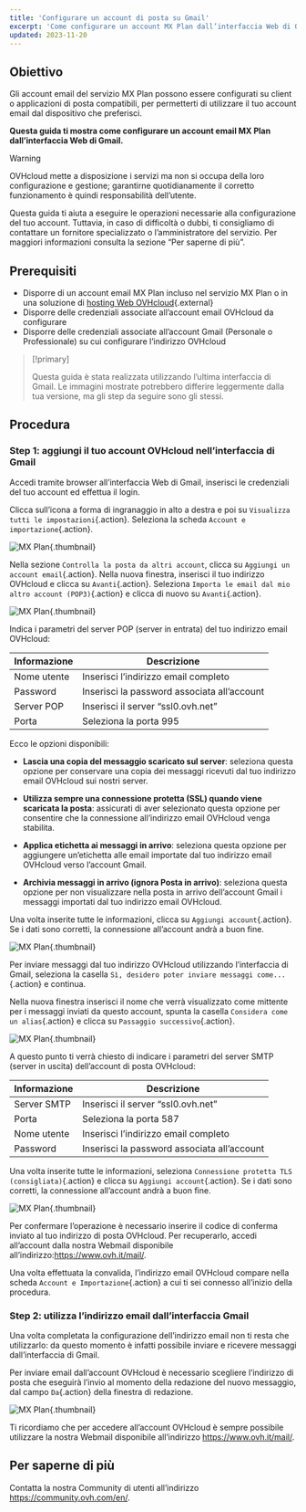 ```yaml
---
title: 'Configurare un account di posta su Gmail'
excerpt: 'Come configurare un account MX Plan dall’interfaccia Web di Gmail'
updated: 2023-11-20
---
```


## Obiettivo

Gli account email del servizio MX Plan possono essere configurati su client o applicazioni di posta compatibili, per permetterti di utilizzare il tuo account email dal dispositivo che preferisci.

**Questa guida ti mostra come configurare un account email MX Plan dall’interfaccia Web di Gmail.**

> [!warning]
>
> OVHcloud mette a disposizione i servizi ma non si occupa della loro configurazione e gestione; garantirne quotidianamente il corretto funzionamento è quindi responsabilità dell’utente.
> 
> Questa guida ti aiuta a eseguire le operazioni necessarie alla configurazione del tuo account. Tuttavia, in caso di difficoltà o dubbi, ti consigliamo di contattare un fornitore specializzato o l’amministratore del servizio.  Per maggiori informazioni consulta la sezione “Per saperne di più”.
> 

## Prerequisiti

- Disporre di un account email MX Plan incluso nel servizio MX Plan o in una soluzione di [hosting Web OVHcloud](https://www.ovhcloud.com/it/web-hosting/){.external}
- Disporre delle credenziali associate all’account email OVHcloud da configurare
- Disporre delle credenziali associate all’account Gmail (Personale o Professionale) su cui configurare l’indirizzo OVHcloud

> [!primary]
>
> Questa guida è stata realizzata utilizzando l’ultima interfaccia di Gmail. Le immagini mostrate potrebbero differire leggermente dalla tua versione, ma gli step da seguire sono gli stessi.
>

## Procedura

### Step 1: aggiungi il tuo account OVHcloud nell’interfaccia di Gmail

Accedi tramite browser all’interfaccia Web di Gmail, inserisci le credenziali del tuo account ed effettua il login.

Clicca sull’icona a forma di ingranaggio in alto a destra e poi su `Visualizza tutti le impostazioni`{.action}. Seleziona la scheda `Account e importazione`{.action}. 

![MX Plan](images_configuration-gmail-web-step1.png){.thumbnail}

Nella sezione `Controlla la posta da altri account`, clicca su `Aggiungi un account email`{.action}. Nella nuova finestra, inserisci il tuo indirizzo OVHcloud e clicca su `Avanti`{.action}. Seleziona `Importa le email dal mio altro account (POP3)`{.action} e clicca di nuovo su `Avanti`{.action}.

![MX Plan](images_configuration-gmail-web-step2.png){.thumbnail}

Indica i parametri del server POP (server in entrata) del tuo indirizzo email OVHcloud:

|Informazione|Descrizione| 
|---|---| 
|Nome utente|Inserisci l’indirizzo email completo|  
|Password|Inserisci la password associata all’account|
|Server POP|Inserisci il server “ssl0.ovh.net”|
|Porta|Seleziona la porta 995|

Ecco le opzioni disponibili:

- **Lascia una copia del messaggio scaricato sul server**: seleziona questa opzione per conservare una copia dei messaggi ricevuti dal tuo indirizzo email OVHcloud sui nostri server.

- **Utilizza sempre una connessione protetta (SSL) quando viene scaricata la posta**: assicurati di aver selezionato questa opzione per consentire che la connessione all’indirizzo email OVHcloud venga stabilita.

- **Applica etichetta ai messaggi in arrivo**: seleziona questa opzione per aggiungere un’etichetta alle email importate dal tuo indirizzo email OVHcloud verso l’account Gmail.

- **Archivia messaggi in arrivo (ignora Posta in arrivo)**: seleziona questa opzione per non visualizzare nella posta in arrivo dell’account Gmail i messaggi importati dal tuo indirizzo email OVHcloud.

Una volta inserite tutte le informazioni, clicca su `Aggiungi account`{.action}. Se i dati sono corretti, la connessione all’account andrà a buon fine. 

![MX Plan](images_configuration-gmail-web-step3.png){.thumbnail}

Per inviare messaggi dal tuo indirizzo OVHcloud utilizzando l’interfaccia di Gmail, seleziona la casella `Sì, desidero poter inviare messaggi come...`{.action} e continua. 

Nella nuova finestra inserisci il nome che verrà visualizzato come mittente per i messaggi inviati da questo account, spunta la casella `Considera come un alias`{.action} e clicca su `Passaggio successivo`{.action}.

![MX Plan](images_configuration-gmail-web-step4.png){.thumbnail}

A questo punto ti verrà chiesto di indicare i parametri del server SMTP (server in uscita) dell’account di posta OVHcloud:

|Informazione|Descrizione| 
|---|---| 
|Server SMTP|Inserisci il server “ssl0.ovh.net”|
|Porta|Seleziona la porta 587|
|Nome utente|Inserisci l’indirizzo email completo|  
|Password|Inserisci la password associata all’account|

Una volta inserite tutte le informazioni, seleziona `Connessione protetta TLS (consigliata)`{.action} e clicca su `Aggiungi account`{.action}. Se i dati sono corretti, la connessione all’account andrà a buon fine. 

![MX Plan](images_configuration-gmail-web-step5.png){.thumbnail}

Per confermare l’operazione è necessario inserire il codice di conferma inviato al tuo indirizzo di posta OVHcloud. Per recuperarlo, accedi all’account dalla nostra Webmail disponibile all’indirizzo:<https://www.ovh.it/mail/>. 

Una volta effettuata la convalida, l’indirizzo email OVHcloud compare nella scheda `Account e Importazione`{.action} a cui ti sei connesso all’inizio della procedura.

### Step 2: utilizza l’indirizzo email dall’interfaccia Gmail

Una volta completata la configurazione dell’indirizzo email non ti resta che utilizzarlo: da questo momento è infatti possibile inviare e ricevere messaggi dall’interfaccia di Gmail.

Per inviare email dall’account OVHcloud è necessario scegliere l’indirizzo di posta che eseguirà l’invio al momento della redazione del nuovo messaggio, dal campo `Da`{.action} della finestra di redazione.

![MX Plan](images_configuration-gmail-web-step6.png){.thumbnail}

Ti ricordiamo che per accedere all’account OVHcloud è sempre possibile utilizzare la nostra Webmail disponibile all’indirizzo <https://www.ovh.it/mail/>. 

## Per saperne di più

Contatta la nostra Community di utenti all’indirizzo <https://community.ovh.com/en/>.